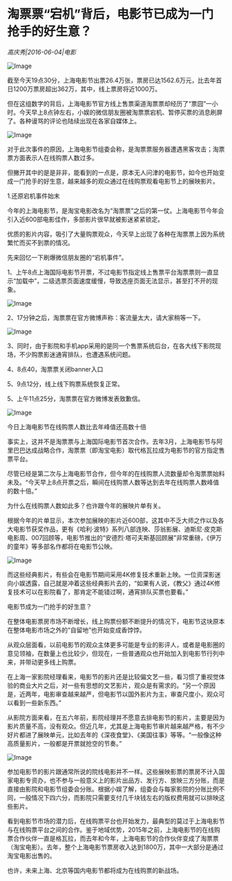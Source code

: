 # 淘票票“宕机”背后，电影节已成为一门抢手的好生意？

*高庆秀|2016-06-04|电影*

![Image](http://static.ylzbl.com/uploads/ueditor/php/upload/image/20170808/1502184932372818.jpg)

截至今天19点30分，上海电影节出票26.4万张，票房已达1562.6万元，比去年首日1200万票房超出362万，其中，线上票房将近1000万。

但在这组数字的背后，上海电影节官方线上售票渠道淘票票却经历了“票囧”一小时。今天早上8点钟左右，小娱的微信朋友圈被淘票票宕机、暂停买票的消息刷屏了。各种谩骂的评论也陆续出现在各家自媒体上。

![Image](http://p2.pstatp.com/large/32050003cd4bf9fd72da)

对于此次事件的原因，上海电影节组委会称，是淘票票服务器遭遇黑客攻击；淘票票方面表示人在线购票人数过多。

但撇开其中的是是非非，能看到的一点是，原本无人问津的电影节，如今也开始变成一门抢手的好生意，越来越多的观众通过在线购票观看电影节上的展映影片。

1.还原宕机事件始末

今年的上海电影节，是淘宝电影改名为“淘票票”之后的第一仗。上海电影节今年会引入近600部电影佳作，多部影片很早就被影迷紧紧锁定。

优质的影片内容，吸引了大量购票观众，今天早上出现了各种在淘票票上因为系统繁忙而买不到票的情况。

先来回忆一下刷爆微信朋友圈的“宕机事件”。

1、上午8点上海国际电影节开票，不过电影节指定线上售票平台淘票票则一直显示“加载中”，二级选票页面速度缓慢，导致选座页面无法显示，甚至打不开的现象。

![Image](http://p2.pstatp.com/large/31ef0004ae74a2d48f81)

2、17分钟之后，淘票票在官方微博声称：客流量太大，请大家稍等一下。

![Image](http://p3.pstatp.com/large/31ea000423697f9a9c53)

3、同时，由于影院和手机app采用的是同一个售票系统后台，在各大线下影院现场，不少购票影迷通宵排队，也遭遇系统问题。

4、8点40，淘票票关闭banner入口

5、9点12分，线上线下购票系统恢复正常。

5、上午11点25分，淘票票在官方微博发表致歉信。

![Image](http://p3.pstatp.com/large/32050003cd4c9350dfb1)

今日上海电影节在线购票人数比去年峰值还高数十倍

事实上，这并不是淘票票与上海国际电影节首次合作。去年3月，上海电影节与阿里巴巴达成战略合作，淘票票（即淘宝电影）取代格瓦拉成为电影节的官方指定售票平台。

尽管已经是第二次与上海电影节合作，但今年的在线购票人流数量却令淘票票始料未及。“今天早上8点开票之后，瞬间在线购票人数等达到去年在线购票人数峰值的数十倍。”

为什么在线购票人数如此多？也许跟今年的展映片单有关。

根据今年的片单显示，本次参加展映的影片近600部，这其中不乏大师之作以及各大电影节获奖作品，更有《哈利·波特》系列八部连映、莎翁影展、迪斯尼·皮克斯电影周、007回顾等，电影节推出的“安德烈·塔可夫斯基回顾展”非常重磅，《伊万的童年》等多部名作都将在电影节公映。

![Image](http://p2.pstatp.com/large/31ea00042364fa9131fa)

而这些经典影片，有些会在电影节期间采用4K修复技术重新上映。一位资深影迷向小娱透露，自己就是冲着这些经典影片去的，“如果有人说，《教父》通过4K修复技术可以在影院看了，那肯定不能错过啊，通宵排队买票也要看。”

电影节成为一门抢手的好生意？

在整体电影票房市场不断增长，线上购票份额不断提升的情况下，电影节这块原本在整体电影市场之外的“自留地”也开始变成香饽饽。

从观众层面看，以前电影节的观众主体更多可能是专业的影评人，或者是电影圈的意见领袖，在数量上也比较少，但现在，一些普通观众也开始加入到电影节行列中来，并带动更多线上购票。

在上海一家影院经理看来，电影节的影片还是比较偏文艺一些，看习惯了重视觉体验的商业大片之后，对一些有思想的文艺影片，观众是有需求的。“另一个原因是，近两年，电影审查越来越严，但电影节以国外影片为主，审查尺度小，观众可以看到一些新东西。”

从影院方面来看，在五六年前，影院经理并不愿意去排电影节的影片，主要是因为影片质量不高，没有观众。但近几年，尤其是上海电影节审片越来越严格，有不少好片都进了展映单元，比如去年的《深夜食堂》、《美国往事》等等。“一般像这种高质量影片，一般都是开票就抢空的节奏。”

![Image](http://p3.pstatp.com/large/31ff0002a1574671f992)

参加电影节的影片跟通常所说的院线电影并不一样。这些展映影票的票房不计入国家电影专资办，也不参与一般意义上的影片出品方、发行方、放映三方分账，而是直接由影院和电影节组委会分账。根据小娱了解，组委会与每家影院的分账比例不同，一般情况下四六分，而影院只需要支付几千块钱左右的版权费用就可以排映这些影片。

看到电影节市场的潜力后，在线购票平台也开始发力，最典型的莫过于上海电影节与在线购票平台之间的合作。鉴于地域优势，2015年之前，上海电影节的在线购票合作伙伴一直是格瓦拉，而去年和今年，上海电影节的合作伙伴变成了淘票票（淘宝电影）。去年，整个上海电影节票房收入达到1800万，其中一大部分是通过淘宝电影出售的。

也许，未来上海、北京等国内电影节都将成为在线购票的新战场。

